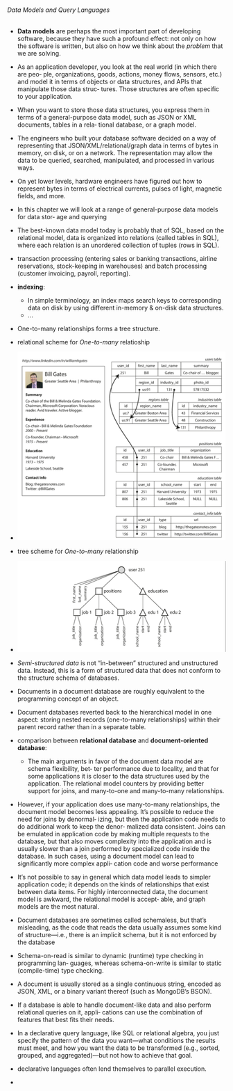###### Data Models and Query Languages

- **Data models** are perhaps the most important part of developing software, because they have such a profound effect: not only on how the software is written, but also on how we think about the *problem* that we are solving.

- As an application developer, you look at the real world (in which there are peo‐ ple, organizations, goods, actions, money flows, sensors, etc.) and model it in terms of objects or data structures, and APIs that manipulate those data struc‐ tures. Those structures are often specific to your application.

-  When you want to store those data structures, you express them in terms of a general-purpose data model, such as JSON or XML documents, tables in a rela‐ tional database, or a graph model.


- The engineers who built your database software decided on a way of representing that JSON/XML/relational/graph data in terms of bytes in memory, on disk, or on a network. The representation may allow the data to be queried, searched, manipulated, and processed in various ways.


- On yet lower levels, hardware engineers have figured out how to represent bytes in terms of electrical currents, pulses of light, magnetic fields, and more.


- In this chapter we will look at a range of general-purpose data models for data stor‐ age and querying

- The best-known data model today is probably that of SQL, based on the relational model, data is organized into relations (called tables in SQL), where each relation is an unordered collection of tuples (rows in SQL).

- transaction processing (entering sales or banking transactions, airline reservations, stock-keeping in warehouses) and batch processing (customer invoicing, payroll, reporting).

- **indexing**:
  - In simple terminology, an index maps search keys to corresponding data on disk by using different in-memory & on-disk data structures. 
  - ...

- One-to-many relationships forms a tree structure.
- relational scheme for *One-to-many* relatioship
- ![relational-database](../images/bill-gates-resume.png)
- tree scheme for *One-to-many* relationship
- ![tree-form-of-One-to-many-relationship](../images/one-to-many.png)


- *Semi-structured data* is not “in-between” structured and unstructured data. Instead, this is a form of structured data that does not conform to the structure schema of databases.

- Documents in a document database are roughly equivalent to the programming concept of an object. 

- Document databases reverted back to the hierarchical model in one aspect: storing nested records (one-to-many relationships) within their parent record rather than in a separate table.

- comparison between **relational database** and **document-oriented database**:
    - The main arguments in favor of the document data model are schema flexibility, bet‐ ter performance due to locality, and that for some applications it is closer to the data structures used by the application. The relational model counters by providing better support for joins, and many-to-one and many-to-many relationships.

- However, if your application does use many-to-many relationships, the document model becomes less appealing. It’s possible to reduce the need for joins by denormal‐ izing, but then the application code needs to do additional work to keep the denor‐ malized data consistent. Joins can be emulated in application code by making multiple requests to the database, but that also moves complexity into the application and is usually slower than a join performed by specialized code inside the database. In such cases, using a document model can lead to significantly more complex appli‐ cation code and worse performance 


- It’s not possible to say in general which data model leads to simpler application code; it depends on the kinds of relationships that exist between data items. For highly interconnected data, the document model is awkward, the relational model is accept‐ able, and graph models are the most natural.

- Document databases are sometimes called schemaless, but that’s misleading, as the code that reads the data usually assumes some kind of structure—i.e., there is an implicit schema, but it is not enforced by the database 

- Schema-on-read is similar to dynamic (runtime) type checking in programming lan‐ guages, whereas schema-on-write is similar to static (compile-time) type checking.

- A document is usually stored as a single continuous string, encoded as JSON, XML, or a binary variant thereof (such as MongoDB’s BSON).

-  If a database is able to handle document-like data and also perform relational queries on it, appli‐ cations can use the combination of features that best fits their needs.


- In a declarative query language, like SQL or relational algebra, you just specify the pattern of the data you want—what conditions the results must meet, and how you want the data to be transformed (e.g., sorted, grouped, and aggregated)—but not how to achieve that goal.

- declarative languages often lend themselves to parallel execution.

- 